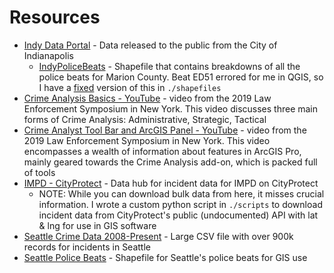 # Resources

* [Indy Data Portal](https://data.indy.gov/) - Data released to the public from the City of Indianapolis
    * [IndyPoliceBeats](https://data.indy.gov/datasets/indypolicebeats/explore) - Shapefile that contains breakdowns of all the police beats for Marion County. Beat ED51 errored for me in QGIS, so I have a [fixed](https://www.qgistutorials.com/en/docs/3/handling_invalid_geometries.html) version of this in `./shapefiles`
* [Crime Analysis Basics - YouTube](https://www.youtube.com/watch?v=917x-eD-K9o) - video from the 2019 Law Enforcement Symposium in New York. This video discusses three main forms of Crime Analysis: Administrative, Strategic, Tactical
* [Crime Analyst Tool Bar and ArcGIS Panel - YouTube](https://www.youtube.com/watch?v=hvoSPgOhorM&t=3430s) - video from the 2019 Law Enforcement Symposium in New York. This video encompasses a wealth of information about features in ArcGIS Pro, mainly geared towards the Crime Analysis add-on, which is packed full of tools
* [IMPD - CityProtect](https://cityprotect.com/agency/impd) - Data hub for incident data for IMPD on CityProtect
    * NOTE: While you can download bulk data from here, it misses crucial information. I wrote a custom python script in `./scripts` to download incident data from CityProtect's public (undocumented) API with lat & lng for use in GIS software
* [Seattle Crime Data 2008-Present](https://data.seattle.gov/Public-Safety/SPD-Crime-Data-2008-Present/tazs-3rd5) - Large CSV file with over 900k records for incidents in Seattle
* [Seattle Police Beats](https://data.seattle.gov/Public-Safety/Seattle-Police-Department-Beats/nnxn-434b) - Shapefile for Seattle's police beats for GIS use
